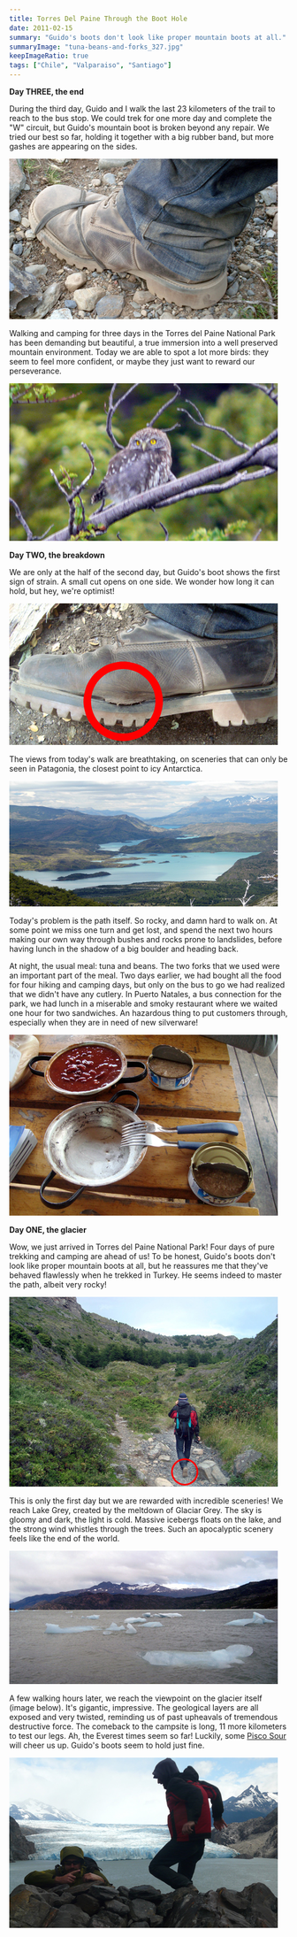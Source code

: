 ```yaml
---
title: Torres Del Paine Through the Boot Hole
date: 2011-02-15
summary: "Guido's boots don't look like proper mountain boots at all."
summaryImage: "tuna-beans-and-forks_327.jpg"
keepImageRatio: true
tags: ["Chile", "Valparaiso", "Santiago"]
---
```


**Day THREE, the end**

During the third day, Guido and I walk the last 23 kilometers of the trail to reach to the bus stop. We could trek for one more day and complete the "W" circuit, but Guido's mountain boot is broken beyond any repair. We tried our best so far, holding it together with a big rubber band, but more gashes are appearing on the sides. 

![](mountain-boot-last_290.jpg)

Walking and camping for three days in the Torres del Paine National Park has been demanding but beautiful, a true immersion into a well preserved mountain environment. Today we are able to spot a lot more birds: they seem to feel more confident, or maybe they just want to reward our perseverance.

![](owl-in-torres-del-paine_285.jpg)

**Day TWO, the breakdown**

We are only at the half of the second day, but Guido's boot shows the first sign of strain. A small cut opens on one side. We wonder how long it can hold, but hey, we're optimist!

![](broken-mountain-boot_256.jpg)

The views from today's walk are breathtaking, on sceneries that can only be seen in Patagonia, the closest point to icy Antarctica. 

![](torres-del-paine-view_227.jpg)

Today's problem is the path itself. So rocky, and damn hard to walk on. At some point we miss one turn and get lost, and spend the next two hours making our own way through bushes and rocks prone to landslides, before having lunch in the shadow of a big boulder and heading back.

At night, the usual meal: tuna and beans. The two forks that we used were an important part of the meal. Two days earlier, we had bought all the food for four hiking and camping days, but only on the bus to go we had realized that we didn't have any cutlery. In Puerto Natales, a bus connection for the park, we had lunch in a miserable and smoky restaurant where we waited one hour for two sandwiches. An hazardous thing to put customers through, especially when they are in need of new silverware!

![](tuna-beans-and-forks_327.jpg)

**Day ONE, the glacier**

Wow, we just arrived in Torres del Paine National Park! Four days of pure trekking and camping are ahead of us! To be honest, Guido's boots don't look like proper mountain boots at all, but he reassures me that they've behaved flawlessly when he trekked in Turkey. He seems indeed to master the path, albeit very rocky!

![](mountain-boot-still-good_343.jpg)

This is only the first day but we are rewarded with incredible sceneries! We reach Lake Grey, created by the meltdown of Glaciar Grey. The sky is gloomy and dark, the light is cold. Massive icebergs floats on the lake, and the strong wind whistles through the trees. Such an apocalyptic scenery feels like the end of the world.

![](torres-del-paine-lake-grey_241.jpg)

A few walking hours later, we reach the viewpoint on the glacier itself (image below). It's gigantic, impressive. The geological layers are all exposed and very twisted, reminding us of past upheavals of tremendous destructive force. 
The comeback to the campsite is long, 11 more kilometers to test our legs. Ah, the Everest times seem so far! Luckily, some [Pisco Sour](http://eatwineblog.com/2009/07/17/pisco-sour-chile-and-perus-iconic-drink/) will cheer us up. Guido's boots seem to hold just fine.

![](glacier-grey-view_308.jpg)
